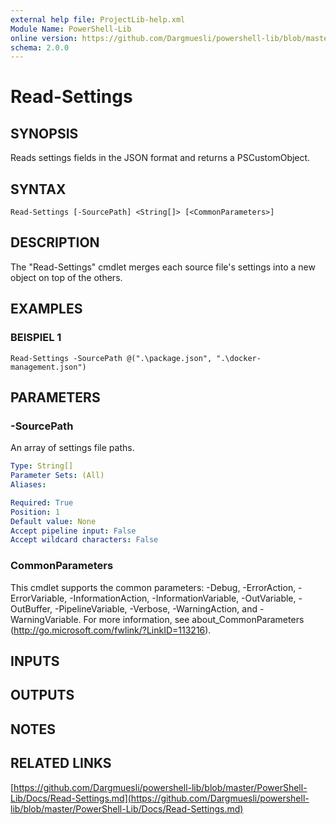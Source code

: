 ```yaml
---
external help file: ProjectLib-help.xml
Module Name: PowerShell-Lib
online version: https://github.com/Dargmuesli/powershell-lib/blob/master/PowerShell-Lib/Docs/Read-Settings.md
schema: 2.0.0
---
```


# Read-Settings

## SYNOPSIS
Reads settings fields in the JSON format and returns a PSCustomObject.

## SYNTAX

```
Read-Settings [-SourcePath] <String[]> [<CommonParameters>]
```

## DESCRIPTION
The "Read-Settings" cmdlet merges each source file's settings into a new object on top of the others.

## EXAMPLES

### BEISPIEL 1
```
Read-Settings -SourcePath @(".\package.json", ".\docker-management.json")
```

## PARAMETERS

### -SourcePath
An array of settings file paths.

```yaml
Type: String[]
Parameter Sets: (All)
Aliases:

Required: True
Position: 1
Default value: None
Accept pipeline input: False
Accept wildcard characters: False
```

### CommonParameters
This cmdlet supports the common parameters: -Debug, -ErrorAction, -ErrorVariable, -InformationAction, -InformationVariable, -OutVariable, -OutBuffer, -PipelineVariable, -Verbose, -WarningAction, and -WarningVariable.
For more information, see about_CommonParameters (http://go.microsoft.com/fwlink/?LinkID=113216).

## INPUTS

## OUTPUTS

## NOTES

## RELATED LINKS

[https://github.com/Dargmuesli/powershell-lib/blob/master/PowerShell-Lib/Docs/Read-Settings.md](https://github.com/Dargmuesli/powershell-lib/blob/master/PowerShell-Lib/Docs/Read-Settings.md)

